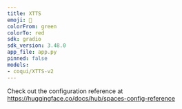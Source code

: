 ```yaml
---
title: XTTS
emoji: 🐸
colorFrom: green
colorTo: red
sdk: gradio
sdk_version: 3.48.0
app_file: app.py
pinned: false
models:
- coqui/XTTS-v2
---
```


Check out the configuration reference at https://huggingface.co/docs/hub/spaces-config-reference